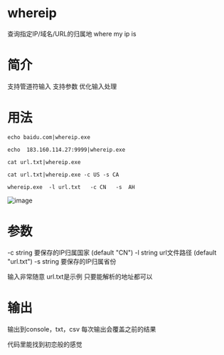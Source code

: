 # whereip
查询指定IP/域名/URL的归属地  where my  ip  is

# 简介
支持管道符输入
支持参数
优化输入处理

# 用法
`echo baidu.com|whereip.exe`

`echo  183.160.114.27:9999|whereip.exe`

`cat url.txt|whereip.exe`

`cat url.txt|whereip.exe -c US -s CA`

`whereip.exe  -l url.txt   -c CN   -s  AH`


![image](https://user-images.githubusercontent.com/48342077/166718950-d4444d1d-ebce-4fb2-8f1a-bcd57389f321.png)

# 参数
-c string
    要保存的IP归属国家 (default "CN")
-l string
    url文件路径 (default "url.txt")
-s string
    要保存的IP归属省份

输入非常随意
url.txt是示例
只要能解析的地址都可以

# 输出
输出到console，txt，csv
每次输出会覆盖之前的结果

代码里能找到初恋般的感觉

